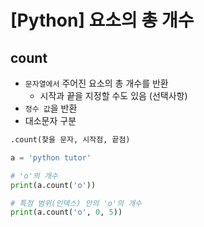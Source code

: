 # [Python] 요소의 총 개수

## **count**

- `문자열에서` 주어진 요소의 총 개수를 반환
  - 시작과 끝을 지정할 수도 있음 (선택사항)
- `정수 값`을 반환
- 대소문자 구분

```python
.count(찾을 문자, 시작점, 끝점)
```

```python
a = 'python tutor'

# 'o'의 개수
print(a.count('o'))

# 특정 범위(인덱스) 안의 'o'의 개수
print(a.count('o', 0, 5))
```
